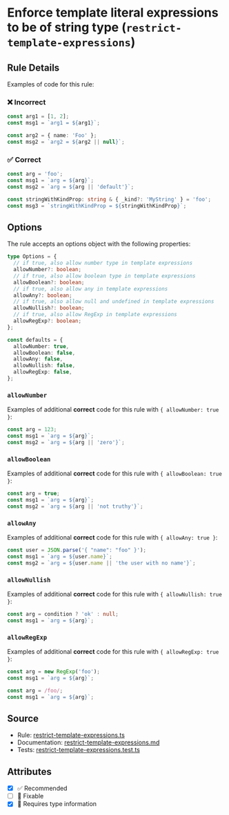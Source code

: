 # Enforce template literal expressions to be of string type (`restrict-template-expressions`)

## Rule Details

Examples of code for this rule:

<!--tabs-->

### ❌ Incorrect

```ts
const arg1 = [1, 2];
const msg1 = `arg1 = ${arg1}`;

const arg2 = { name: 'Foo' };
const msg2 = `arg2 = ${arg2 || null}`;
```

### ✅ Correct

```ts
const arg = 'foo';
const msg1 = `arg = ${arg}`;
const msg2 = `arg = ${arg || 'default'}`;

const stringWithKindProp: string & { _kind?: 'MyString' } = 'foo';
const msg3 = `stringWithKindProp = ${stringWithKindProp}`;
```

## Options

The rule accepts an options object with the following properties:

```ts
type Options = {
  // if true, also allow number type in template expressions
  allowNumber?: boolean;
  // if true, also allow boolean type in template expressions
  allowBoolean?: boolean;
  // if true, also allow any in template expressions
  allowAny?: boolean;
  // if true, also allow null and undefined in template expressions
  allowNullish?: boolean;
  // if true, also allow RegExp in template expressions
  allowRegExp?: boolean;
};

const defaults = {
  allowNumber: true,
  allowBoolean: false,
  allowAny: false,
  allowNullish: false,
  allowRegExp: false,
};
```

### `allowNumber`

Examples of additional **correct** code for this rule with `{ allowNumber: true }`:

```ts
const arg = 123;
const msg1 = `arg = ${arg}`;
const msg2 = `arg = ${arg || 'zero'}`;
```

### `allowBoolean`

Examples of additional **correct** code for this rule with `{ allowBoolean: true }`:

```ts
const arg = true;
const msg1 = `arg = ${arg}`;
const msg2 = `arg = ${arg || 'not truthy'}`;
```

### `allowAny`

Examples of additional **correct** code for this rule with `{ allowAny: true }`:

```ts
const user = JSON.parse('{ "name": "foo" }');
const msg1 = `arg = ${user.name}`;
const msg2 = `arg = ${user.name || 'the user with no name'}`;
```

### `allowNullish`

Examples of additional **correct** code for this rule with `{ allowNullish: true }`:

```ts
const arg = condition ? 'ok' : null;
const msg1 = `arg = ${arg}`;
```

### `allowRegExp`

Examples of additional **correct** code for this rule with `{ allowRegExp: true }`:

```ts
const arg = new RegExp('foo');
const msg1 = `arg = ${arg}`;
```

```ts
const arg = /foo/;
const msg1 = `arg = ${arg}`;
```

## Source

- Rule: [restrict-template-expressions.ts](https://github.com/typescript-eslint/typescript-eslint/blob/main/packages/eslint-plugin/src/rules/restrict-template-expressions.ts)
- Documentation: [restrict-template-expressions.md](https://github.com/typescript-eslint/typescript-eslint/blob/main/packages/eslint-plugin/docs/rules/restrict-template-expressions.md)
- Tests: [restrict-template-expressions.test.ts](https://github.com/typescript-eslint/typescript-eslint/blob/main/packages/eslint-plugin/tests/rules/restrict-template-expressions.test.ts)

## Attributes

- [x] ✅ Recommended
- [ ] 🔧 Fixable
- [x] 💭 Requires type information
